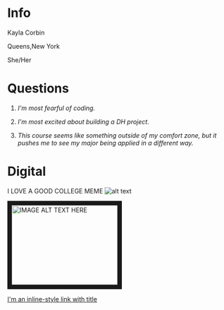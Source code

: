 # Info 
Kayla Corbin

Queens,New York

She/Her 

# Questions 
1. *I'm most fearful of coding.*

2.  *I'm most excited about building a DH project.*

3.  *This course seems like something outside of my comfort zone, but it pushes me to see my major being applied in a different way.*

# Digital 
I LOVE A GOOD COLLEGE MEME
![alt text](https://runt-of-the-web.com/wordpress/wp-content/uploads/2016/12/college-is-a-real-struggle.png)

<a href="http://www.youtube.com/watch?feature=player_embedded&v=JwPxuEpG9sY
" target="_blank"><img src="http://img.youtube.com/vi/JwPxuEpG9sY/0.jpg" 
alt="IMAGE ALT TEXT HERE" width="240" height="180" border="10" /></a>

[I'm an inline-style link with title](https://www.google.com "Google's Homepage")
